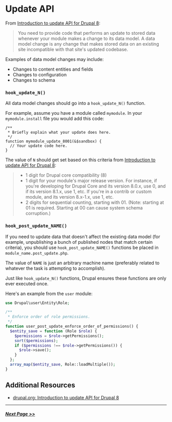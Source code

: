 # Update API

From [Introduction to update API for Drupal 8](https://www.drupal.org/docs/8/api/update-api/introduction-to-update-api-for-drupal-8):
> You need to provide code that performs an update to stored data whenever your module makes a change to its data model. A data model change is any change that makes stored data on an existing site incompatible with that site's updated codebase.

Examples of data model changes may include:
- Changes to content entities and fields
- Changes to configuration
- Changes to schema

### `hook_update_N()`

All data model changes should go into a `hook_update_N()` function.

For example, assume you have a module called `mymodule`. In your `mymodule.install` file you would add this code:
```
/**
 * Briefly explain what your update does here.
 */
function mymodule_update_8001(&$sandbox) {
  // Your update code here.
}
```

The value of `N` should get set based on this criteria from [Introduction to update API for Drupal 8](https://www.drupal.org/docs/8/api/update-api/introduction-to-update-api-for-drupal-8):
> - 1 digit for Drupal core compatibility (8)
> - 1 digit for your module's major release version. For instance, if you're developing for Drupal Core and its version 8.0.x, use 0, and if its version 8.1.x, use 1, etc. If you're in a contrib or custom module, and its version 8.x-1.x, use 1, etc.
> - 2 digits for sequential counting, starting with 01. (Note: starting at 01 is required. Starting at 00 can cause system schema corruption.)

### `hook_post_update_NAME()`

If you need to update data that doesn't affect the existing data model (for example, unpublishing a bunch of published nodes that match certain criteria), you should use `hook_post_update_NAME()` functions be placed in `module_name.post_update.php`. 

The value of `NAME` is just an arbitrary machine name (preferably related to whatever the task is attempting to accomplish).

Just like `hook_update_N()` functions, Drupal ensures these functions are only ever executed once.

Here's an example from the `user` module:

```php
use Drupal\user\Entity\Role;

/**
 * Enforce order of role permissions.
 */
function user_post_update_enforce_order_of_permissions() {
  $entity_save = function (Role $role) {
    $permissions = $role->getPermissions();
    sort($permissions);
    if ($permissions !== $role->getPermissions()) {
      $role->save();
    }
  };
  array_map($entity_save, Role::loadMultiple());
}
```

## Additional Resources
- [drupal.org: Introduction to update API for Drupal 8](https://www.drupal.org/docs/8/api/update-api/introduction-to-update-api-for-drupal-8)

---

##### [Next Page >>](4.5-coding-standards.md)
